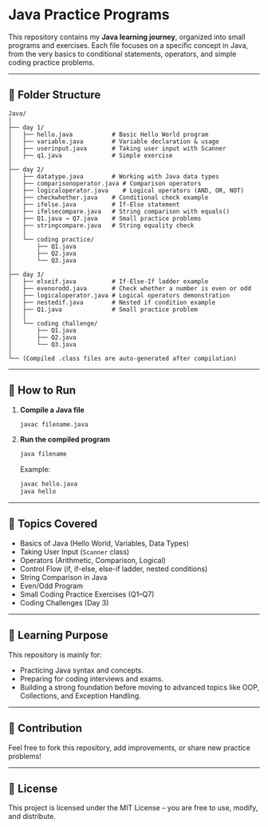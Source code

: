 # Java Practice Programs

This repository contains my **Java learning journey**, organized into small programs and exercises. Each file focuses on a specific concept in Java, from the very basics to conditional statements, operators, and simple coding practice problems.

---

## 📂 Folder Structure

```
Java/
│
├── day 1/
│   ├── hello.java           # Basic Hello World program
│   ├── variable.java        # Variable declaration & usage
│   ├── userinput.java       # Taking user input with Scanner
│   ├── q1.java              # Simple exercise
│
├── day 2/
│   ├── datatype.java        # Working with Java data types
│   ├── comparisonoperator.java # Comparison operators
│   ├── logicaloperator.java    # Logical operators (AND, OR, NOT)
│   ├── checkwhether.java    # Conditional check example
│   ├── ifelse.java          # If-Else statement
│   ├── ifelsecompare.java   # String comparison with equals()
│   ├── Q1.java → Q7.java    # Small practice problems
│   ├── stringcompare.java   # String equality check
│   │
│   └── coding practice/
│       ├── Q1.java
│       ├── Q2.java
│       └── Q3.java
│
├── day 3/
│   ├── elseif.java          # If-Else-If ladder example
│   ├── evenorodd.java       # Check whether a number is even or odd
│   ├── logicaloperator.java # Logical operators demonstration
│   ├── nestedif.java        # Nested if condition example
│   ├── Q1.java              # Small practice problem
│   │
│   └── coding challenge/
│       ├── Q1.java
│       ├── Q2.java
│       └── Q3.java
│
└── (Compiled .class files are auto-generated after compilation)
```

---

## 🚀 How to Run

1. **Compile a Java file**
   ```bash
   javac filename.java
   ```

2. **Run the compiled program**
   ```bash
   java filename
   ```

   Example:
   ```bash
   javac hello.java
   java hello
   ```

---

## 📝 Topics Covered

- Basics of Java (Hello World, Variables, Data Types)
- Taking User Input (`Scanner` class)
- Operators (Arithmetic, Comparison, Logical)
- Control Flow (if, if-else, else-if ladder, nested conditions)
- String Comparison in Java
- Even/Odd Program
- Small Coding Practice Exercises (Q1–Q7)
- Coding Challenges (Day 3)

---

## 📖 Learning Purpose

This repository is mainly for:
- Practicing Java syntax and concepts.
- Preparing for coding interviews and exams.
- Building a strong foundation before moving to advanced topics like OOP, Collections, and Exception Handling.

---

## 🤝 Contribution

Feel free to fork this repository, add improvements, or share new practice problems!

---

## 📜 License

This project is licensed under the MIT License – you are free to use, modify, and distribute.

